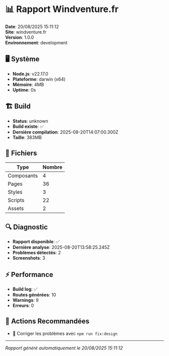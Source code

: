 # 📊 Rapport Windventure.fr

**Date**: 20/08/2025 15:11:12  
**Site**: windventure.fr  
**Version**: 1.0.0  
**Environnement**: development

## 🖥️ Système

- **Node.js**: v22.17.0
- **Plateforme**: darwin (x64)
- **Mémoire**: 4MB
- **Uptime**: 0s

## 🏗️ Build

- **Status**: unknown
- **Build existe**: ✅
- **Dernière compilation**: 2025-08-20T14:07:00.300Z
- **Taille**: 383MB

## 📁 Fichiers

| Type | Nombre |
|------|---------|
| Composants | 4 |
| Pages | 36 |
| Styles | 3 |
| Scripts | 22 |
| Assets | 2 |

## 🔍 Diagnostic

- **Rapport disponible**: ✅
- **Dernière analyse**: 2025-08-20T13:58:25.245Z
- **Problèmes détectés**: 2
- **Screenshots**: 3

## ⚡ Performance

- **Build log**: ✅
- **Routes générées**: 10
- **Warnings**: 9
- **Erreurs**: 0

## 🚀 Actions Recommandées

- 🔧 Corriger les problèmes avec `npm run fix:design`

---
*Rapport généré automatiquement le 20/08/2025 15:11:12*
